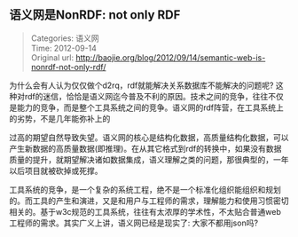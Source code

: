 语义网是NonRDF: not only RDF
---
    
> Categories: 语义网  
> Time: 2012-09-14  
> Original url: <http://baojie.org/blog/2012/09/14/semantic-web-is-nonrdf-not-only-rdf/>
    
为什么会有人认为仅仅做个d2rq，rdf就能解决关系数据库不能解决的问题呢? 这种对rdf的迷信，恰恰是语义网迄今普及不利的原因。技术之间的竞争，往往不仅是能力的竞争，而是整个工具系统之间的竞争。语义网的rdf阵营，在工具系统上的劣势，不是几年能弥补上的

过高的期望自然导致失望。语义网的核心是结构化数据，高质量结构化数据，可以产生新数据的高质量数据(即推理)。在从其它格式到rdf的转换中，如果没有数据质量的提升，就期望解决诸如数据集成，语义理解之类的问题，那很典型的，一年以后项目就被砍掉或死撑。

工具系统的竞争，是一个复杂的系统工程，绝不是一个标准化组织能组织和规划的。而工具的产生和演进，又是和用户与工程师的需求，理解能力和使用习惯密切相关的。基于w3c规范的工具系统，往往有太浓厚的学术性，不太贴合普通web工程师的需求。其实广义上讲，语义网已经是现实了: 大家不都用json吗?     
    